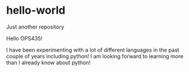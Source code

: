 # hello-world
Just another repository

Hello OPS435!

I have been experimenting with a lot of different languages in the past couple of years including python! I am looking forward to learning more than I already know about python!
